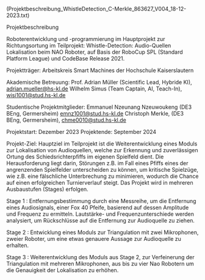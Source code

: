 (Projektbeschreibung_WhistleDetection_C-Merkle_863627_V004_18-12-2023.txt)

Projektbeschreibung

Roboterentwicklung und -programmierung im Hauptprojekt zur Richtungsortung im
Teilprojekt: Whistle-Detection: Audio-Quellen Lokalisation beim NAO Roboter,
auf Basis der RoboCup SPL (Standard Platform League) und CodeBase Release 2021.

Projektträger: Arbeitskreis Smart Machines <R-ZWEI-Kickers> der Hochschule Kaiserslautern

Akademische Betreuung: 
Prof. Adrian Müller (Scientific Lead, Hybride KI), adrian.mueller@hs-kl.de
Wilhelm Simus (Team Captain, AI, Teach-In), wisi1001@stud.hs-kl.de

Studentische Projektmitglieder: 
Emmanuel Nzeunang Nzeuwoukeng (DE3 BEng, Germersheim) emnz1001@stud.hs-kl.de
Christoph Merkle, (DE3 BEng, Germersheim), chme0010@stud.hs-kl.de

Projektstart: Dezember 2023 
Projektende: September 2024

Projekt-Ziel:
Hauptziel im Teilprojekt ist die Weiterentwicklung eines Moduls zur Lokalisation von Audioquellen, 
welche zur Erkennung und zuverlässigen Ortung des Schiedsrichterpfiffs im eigenen Spielfeld dient. 
Die Herausforderung liegt darin, Störungen z.B. im Fall eines Pfiffs eines der angrenzenden Spielfelder unterscheiden zu können, um kritische Spielzüge,
wie z.B. eine fälschliche Unterbrechung zu minimieren, wodurch die Chance auf einen erfolgreichen Turnierverlauf steigt. 
Das Projekt wird in mehreren Ausbaustufen (Stages) erfolgen.

Stage 1 : 
Entfernungsbestimmung durch eine Messreihe, um die Entfernung eines Audiosignals, einer Fox 40 Pfeife, basierend auf dessen Amplitude und Frequenz zu ermitteln.
Lautstärke- und Frequenzunterschiede werden analysiert, um Rückschlüsse auf die Entfernung zur Audioquelle zu ziehen.

Stage 2 : 
Entwicklung eines Moduls zur Triangulation mit zwei Mikrophonen, zweier Roboter, um eine etwas genauere Aussage zur Audioquelle zu erhalten. 

Stage 3 :
Weiterentwicklung des Moduls aus Stage 2, zur Verfeinerung der Triangulation mit mehreren Mikrophonen, aus bis zu vier Nao Robotern
um die Genauigkeit der Lokalisation zu erhöhen.


